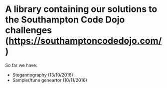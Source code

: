 # A library containing our solutions to the Southampton Code Dojo challenges (https://southamptoncodedojo.com/)

So far we have:
- Stegannography         (13/10/2016)
- Sampler/tune geneartor (10/11/2016)
